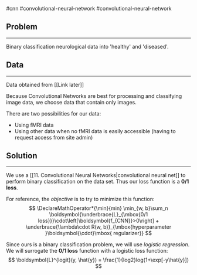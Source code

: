 #cnn #convolutional-neural-network #convolutional-neural-network 

## Problem
---
Binary classification neurological data into 'healthy' and 'diseased'.


## Data
---
Data obtained from [[Link later]]

Because Convolutional Networks are best for processing and classifying image data, we choose data that contain only images.

There are two possibilities for our data:

- Using fMRI data
- Using other data when no fMRI data is easily accessible (having to request access from site admin)

## Solution
---
We use a [[11. Convolutional Neural Networks|convolutional neural net]] to perform binary classification on the data set. Thus our loss function is a **0/1 loss**.

For reference, the *objective* is to try to minimize this function:
$$
\DeclareMathOperator*{\min}{min}
\min_{w, b}\sum_n \boldsymbol{\underbrace{L}_{\mbox{0/1 loss}}}\cdot\left[\boldsymbol{f_{CNN}}>0\right] + \underbrace{\lambda\cdot R(w, b)}_{\mbox{hyperparameter }\boldsymbol{\cdot}\mbox{ regularizer}}
$$

Since ours is a binary classification problem, we will use *logistic regression*. We will surrogate the **0/1 loss** function with a logistic loss function:
$$
\boldsymbol{L}^{logit}(y, \hat{y}) = \frac{1}{log2}log(1+\exp[-y\hat{y}])
$$
